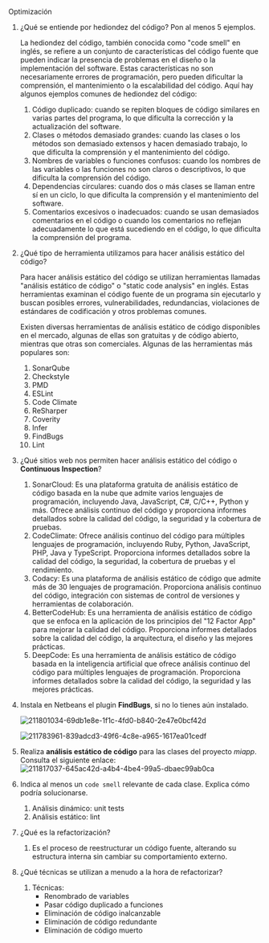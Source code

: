 Optimización

1. ¿Qué se entiende por hediondez del código? Pon al menos 5 ejemplos.

   La hediondez del código, también conocida como "code smell" en inglés, se refiere a un conjunto de características del código fuente que pueden indicar la presencia de problemas en el diseño o la implementación del software. Estas características no son necesariamente errores de programación, pero pueden dificultar la comprensión, el mantenimiento o la escalabilidad del código. Aquí hay algunos ejemplos comunes de hediondez del código:

   1. Código duplicado: cuando se repiten bloques de código similares en varias partes del programa, lo que dificulta la corrección y la actualización del software.
   2. Clases o métodos demasiado grandes: cuando las clases o los métodos son demasiado extensos y hacen demasiado trabajo, lo que dificulta la comprensión y el mantenimiento del código.
   3. Nombres de variables o funciones confusos: cuando los nombres de las variables o las funciones no son claros o descriptivos, lo que dificulta la comprensión del código.
   4. Dependencias circulares: cuando dos o más clases se llaman entre sí en un ciclo, lo que dificulta la comprensión y el mantenimiento del software.
   5. Comentarios excesivos o inadecuados: cuando se usan demasiados comentarios en el código o cuando los comentarios no reflejan adecuadamente lo que está sucediendo en el código, lo que dificulta la comprensión del programa.

2. ¿Qué tipo de herramienta utilizamos para hacer análisis estático del código?

   Para hacer análisis estático del código se utilizan herramientas llamadas "análisis estático de código" o "static code analysis" en inglés. Estas herramientas examinan el código fuente de un programa sin ejecutarlo y buscan posibles errores, vulnerabilidades, redundancias, violaciones de estándares de codificación y otros problemas comunes.

   Existen diversas herramientas de análisis estático de código disponibles en el mercado, algunas de ellas son gratuitas y de código abierto, mientras que otras son comerciales. Algunas de las herramientas más populares son:

   1. SonarQube
   2. Checkstyle
   3. PMD
   4. ESLint
   5. Code Climate
   6. ReSharper
   7. Coverity
   8. Infer
   9. FindBugs
   10. Lint

3. ¿Qué sitios web nos permiten hacer análisis estático del código o **Continuous Inspection**?

   1. SonarCloud: Es una plataforma gratuita de análisis estático de código basada en la nube que admite varios lenguajes de programación, incluyendo Java, JavaScript, C#, C/C++, Python y más. Ofrece análisis continuo del código y proporciona informes detallados sobre la calidad del código, la seguridad y la cobertura de pruebas.
   2. CodeClimate: Ofrece análisis continuo del código para múltiples lenguajes de programación, incluyendo Ruby, Python, JavaScript, PHP, Java y TypeScript. Proporciona informes detallados sobre la calidad del código, la seguridad, la cobertura de pruebas y el rendimiento.
   3. Codacy: Es una plataforma de análisis estático de código que admite más de 30 lenguajes de programación. Proporciona análisis continuo del código, integración con sistemas de control de versiones y herramientas de colaboración.
   4. BetterCodeHub: Es una herramienta de análisis estático de código que se enfoca en la aplicación de los principios del "12 Factor App" para mejorar la calidad del código. Proporciona informes detallados sobre la calidad del código, la arquitectura, el diseño y las mejores prácticas.
   5. DeepCode: Es una herramienta de análisis estático de código basada en la inteligencia artificial que ofrece análisis continuo del código para múltiples lenguajes de programación. Proporciona informes detallados sobre la calidad del código, la seguridad y las mejores prácticas.

4. Instala en Netbeans el plugin **FindBugs**, si no lo tienes aún instalado.

   ![211801034-69db1e8e-1f1c-4fd0-b840-2e47e0bcf42d](/img/211801034-69db1e8e-1f1c-4fd0-b840-2e47e0bcf42d.png)

   ![211783961-839adcd3-49f6-4c8e-a965-1617ea01cedf](/img/211783961-839adcd3-49f6-4c8e-a965-1617ea01cedf.png)

5. Realiza **análisis estático de código** para las clases del proyecto *miapp*. Consulta el siguiente enlace:![211817037-645ac42d-a4b4-4be4-99a5-dbaec99ab0ca](/img/211817037-645ac42d-a4b4-4be4-99a5-dbaec99ab0ca.png)

6. Indica al menos un `code smell` relevante de cada clase. Explica cómo podría solucionarse.

   1. Análisis dinámico: unit tests
   2. Análisis estático: lint

7. ¿Qué es la refactorización?

   1. Es el proceso de reestructurar un código fuente, alterando su estructura interna sin cambiar su comportamiento externo.

8. ¿Qué técnicas se utilizan a menudo a la hora de refactorizar?

   1. Técnicas:
      - Renombrado de variables
      - Pasar código duplicado a funciones
      - Eliminación de código inalcanzable
      - Eliminación de código redundante
      - Eliminación de código muerto
